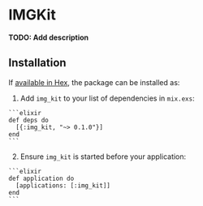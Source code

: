 # IMGKit

**TODO: Add description**

## Installation

If [available in Hex](https://hex.pm/docs/publish), the package can be installed as:

  1. Add `img_kit` to your list of dependencies in `mix.exs`:

    ```elixir
    def deps do
      [{:img_kit, "~> 0.1.0"}]
    end
    ```

  2. Ensure `img_kit` is started before your application:

    ```elixir
    def application do
      [applications: [:img_kit]]
    end
    ```

